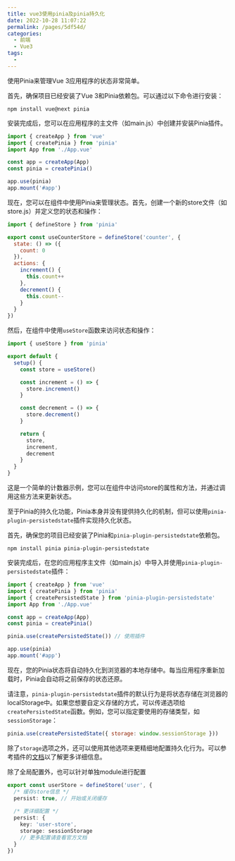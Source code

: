 ```yaml
---
title: vue3使用pinia及pinia持久化
date: 2022-10-28 11:07:22
permalink: /pages/5df54d/
categories:
  - 前端
  - Vue3
tags:
  - 
---
```

使用Pinia来管理Vue 3应用程序的状态非常简单。

首先，确保项目已经安装了Vue 3和Pinia依赖包。可以通过以下命令进行安装：

```
npm install vue@next pinia
```

安装完成后，您可以在应用程序的主文件（如main.js）中创建并安装Pinia插件。

```javascript
import { createApp } from 'vue'
import { createPinia } from 'pinia'
import App from './App.vue'

const app = createApp(App)
const pinia = createPinia()

app.use(pinia)
app.mount('#app')
```

现在，您可以在组件中使用Pinia来管理状态。首先，创建一个新的store文件（如store.js）并定义您的状态和操作：

```javascript
import { defineStore } from 'pinia'

export const useCounterStore = defineStore('counter', {
  state: () => ({
    count: 0
  }),
  actions: {
    increment() {
      this.count++
    },
    decrement() {
      this.count--
    }
  }
})
```

然后，在组件中使用`useStore`函数来访问状态和操作：

```javascript
import { useStore } from 'pinia'

export default {
  setup() {
    const store = useStore()

    const increment = () => {
      store.increment()
    }

    const decrement = () => {
      store.decrement()
    }

    return {
      store,
      increment,
      decrement
    }
  }
}
```

这是一个简单的计数器示例，您可以在组件中访问store的属性和方法，并通过调用这些方法来更新状态。

至于Pinia的持久化功能，Pinia本身并没有提供持久化的机制，但可以使用`pinia-plugin-persistedstate`插件实现持久化状态。

首先，确保您的项目已经安装了Pinia和`pinia-plugin-persistedstate`依赖包。

```
npm install pinia pinia-plugin-persistedstate
```

安装完成后，在您的应用程序主文件（如main.js）中导入并使用`pinia-plugin-persistedstate`插件：

```javascript
import { createApp } from 'vue'
import { createPinia } from 'pinia'
import { createPersistedState } from 'pinia-plugin-persistedstate'
import App from './App.vue'

const app = createApp(App)
const pinia = createPinia()

pinia.use(createPersistedState()) // 使用插件

app.use(pinia)
app.mount('#app')
```

现在，您的Pinia状态将自动持久化到浏览器的本地存储中。每当应用程序重新加载时，Pinia会自动将之前保存的状态还原。

请注意，`pinia-plugin-persistedstate`插件的默认行为是将状态存储在浏览器的localStorage中。如果您想要自定义存储的方式，可以传递选项给`createPersistedState`函数。例如，您可以指定要使用的存储类型，如`sessionStorage`：

```javascript
pinia.use(createPersistedState({ storage: window.sessionStorage }))
```

除了`storage`选项之外，还可以使用其他选项来更精细地配置持久化行为。可以参考插件的[文档](https://prazdevs.github.io/pinia-plugin-persistedstate/zh/)以了解更多详细信息。


除了全局配置外，也可以针对单独module进行配置
```ts
export const userStore = defineStore('user', {
  /* 缓存store信息 */
  persist: true, // 开始或关闭缓存
  
  /* 更详细配置 */
  persist: {
    key: 'user-store',
    storage: sessionStorage
    // 更多配置请查看官方文档
  }
})
```